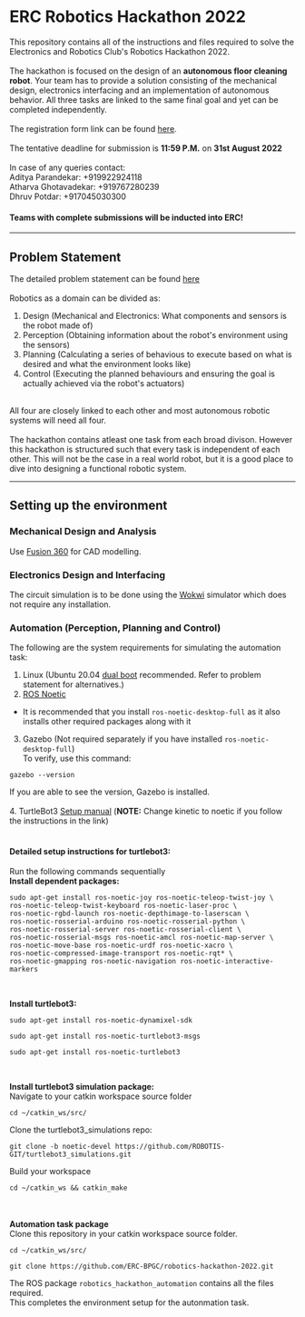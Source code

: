 # ERC Robotics Hackathon 2022

This repository contains all of the instructions and files required to solve the Electronics and Robotics Club's Robotics Hackathon 2022.<br><br>
The hackathon is focused on the design of an **autonomous floor cleaning robot**. Your team has to provide a solution consisting of the mechanical design, electronics interfacing and an implementation of autonomous behavior. All three tasks are linked to the same final goal and yet can be completed independently.<br><br>
The registration form link can be found [here](https://forms.gle/kGx4twvimtrfr9n88).<br><br>
The tentative deadline for submission is **11:59 P.M.** on **31st August 2022**<br><br>
In case of any queries contact:<br>
Aditya Parandekar: +919922924118<br>
Atharva Ghotavadekar: +919767280239<br>
Dhruv Potdar: +917045030300

#### Teams with complete submissions will be inducted into ERC!
___

## Problem Statement

The detailed problem statement can be found [here](./robotics_hackathon_22.pdf)<br><br>
Robotics as a domain can be divided as:<br>
1. Design (Mechanical and Electronics: What components and sensors is the robot made of)
2. Perception (Obtaining information about the robot's environment using the sensors)
3. Planning (Calculating a series of behavious to execute based on what is desired and what the environment looks like)
4. Control (Executing the planned behaviours and ensuring the goal is actually achieved via the robot's actuators)
<br>
All four are closely linked to each other and most autonomous robotic systems will need all four.<br><br>
The hackathon contains atleast one task from each broad divison. However this hackathon is structured such that every task is independent of each other. This will not be the case in a real world robot, but it is a good place to dive into designing a functional robotic system.<br>

___

## Setting up the environment

### Mechanical Design and Analysis
Use [Fusion 360](https://www.autodesk.in/products/fusion-360/education) for CAD modelling.

### Electronics Design and Interfacing
The circuit simulation is to be done using the [Wokwi](https://wokwi.com/) simulator which does not require any installation.

### Automation (Perception, Planning and Control)
The following are the system requirements for simulating the automation task:
1. Linux (Ubuntu 20.04 [dual boot](https://itsfoss.com/install-ubuntu-1404-dual-boot-mode-windows-8-81-uefi/) recommended. Refer to problem statement for alternatives.)
2. [ROS Noetic](http://wiki.ros.org/noetic/Installation/Ubuntu#Ubuntu_install_of_ROS_Noetic)
- It is recommended that you install ```ros-noetic-desktop-full``` as it also installs other required packages along with it
3. Gazebo (Not required separately if you have installed ```ros-noetic-desktop-full```)<br>
To verify, use this command:
```
gazebo --version
```
If you are able to see the version, Gazebo is installed.<br><br>
4. TurtleBot3 [Setup manual](https://emanual.robotis.com/docs/en/platform/turtlebot3/simulation/) (**NOTE:** Change kinetic to noetic if you follow the instructions in the link)<br>
<br>

#### Detailed setup instructions for turtlebot3: 
Run the following commands sequentially 
<br>
**Install dependent packages:**
```
sudo apt-get install ros-noetic-joy ros-noetic-teleop-twist-joy \
ros-noetic-teleop-twist-keyboard ros-noetic-laser-proc \
ros-noetic-rgbd-launch ros-noetic-depthimage-to-laserscan \
ros-noetic-rosserial-arduino ros-noetic-rosserial-python \
ros-noetic-rosserial-server ros-noetic-rosserial-client \
ros-noetic-rosserial-msgs ros-noetic-amcl ros-noetic-map-server \
ros-noetic-move-base ros-noetic-urdf ros-noetic-xacro \
ros-noetic-compressed-image-transport ros-noetic-rqt* \
ros-noetic-gmapping ros-noetic-navigation ros-noetic-interactive-markers
```
<br>

**Install turtlebot3:**
```
sudo apt-get install ros-noetic-dynamixel-sdk
```

```
sudo apt-get install ros-noetic-turtlebot3-msgs
```
```
sudo apt-get install ros-noetic-turtlebot3
```
<br>

**Install turtlebot3 simulation package:**<br>
Navigate to your catkin workspace source folder
```
cd ~/catkin_ws/src/
```
Clone the turtlebot3_simulations repo:
```
git clone -b noetic-devel https://github.com/ROBOTIS-GIT/turtlebot3_simulations.git
```
Build your workspace
```
cd ~/catkin_ws && catkin_make
```
<br><br>
**Automation task package**<br>
Clone this repository in your catkin workspace source folder.
```
cd ~/catkin_ws/src/
```
```
git clone https://github.com/ERC-BPGC/robotics-hackathon-2022.git
```
The ROS package ```robotics_hackathon_automation``` contains all the files required.<br> 
This completes the environment setup for the autonmation task.
